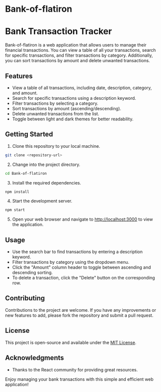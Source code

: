 # Bank-of-flatiron

# Bank Transaction Tracker

Bank-of-flatiron is a web application that allows users to manage their financial transactions. You can view a table of all your transactions, search for specific transactions, and filter transactions by category. Additionally, you can sort transactions by amount and delete unwanted transactions.

## Features

- View a table of all transactions, including date, description, category, and amount.
- Search for specific transactions using a description keyword.
- Filter transactions by selecting a category.
- Sort transactions by amount (ascending/descending).
- Delete unwanted transactions from the list.
- Toggle between light and dark themes for better readability.

## Getting Started

1. Clone this repository to your local machine.

```bash
git clone <repository-url>
```

2. Change into the project directory.

```bash
cd Bank-of-flatiron
```

3. Install the required dependencies.

```bash
npm install
```

4. Start the development server.

```bash
npm start
```

5. Open your web browser and navigate to [http://localhost:3000](http://localhost:3000) to view the application.

## Usage

- Use the search bar to find transactions by entering a description keyword.
- Filter transactions by category using the dropdown menu.
- Click the "Amount" column header to toggle between ascending and descending sorting.
- To delete a transaction, click the "Delete" button on the corresponding row.

## Contributing

Contributions to the project are welcome. If you have any improvements or new features to add, please fork the repository and submit a pull request.

## License

This project is open-source and available under the [MIT License](LICENSE).

## Acknowledgments

- Thanks to the React community for providing great resources.

Enjoy managing your bank transactions with this simple and efficient web application!
